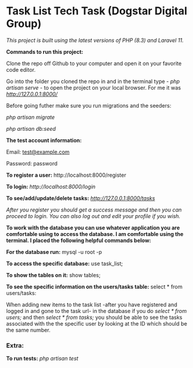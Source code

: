 # Task List Tech Task (Dogstar Digital Group)

*This project is built using the latest versions of PHP (8.3) and Laravel 11.*

**Commands to run this project:**

Clone the repo off Github to your computer and open it on your favorite code editor.

Go into the folder you cloned the repo in and in the terminal type - *php artisan serve* - to open the project on your local browser. For me it was *http://127.0.0.1:8000/*

Before going futher make sure you run migrations and the seeders:

*php artisan migrate*

*php artisan db:seed*

**The test account information:**

Email: test@example.com

Password: password

**To register a user:** http://localhost:8000/register 

**To login:** *http://localhost:8000/login*

**To see/add/update/delete tasks:** *http://127.0.0.1:8000/tasks*

*After you register you should get a success message and then you can proceed to login. You can also log out and edit your profile if you wish.*


**To work with the database you can use whatever application you are comfortable using to access the database. I am comfortable using the terminal. I placed the following helpful commands below:**

**For the database run:** mysql -u root -p

**To access the specific database:** use task_list;

**To show the tables on it:** show tables;

**To see the specific information on the users/tasks table:** select * from users/tasks: 

When adding new items to the task list -after you have registered and logged in and gone to the task url- in the database if you do *select * from users;* and then *select * from tasks;* you should be able to see the tasks associated with the the specific user by looking at the ID which should be the same number.

### Extra:

**To run tests:** *php artisan test*
